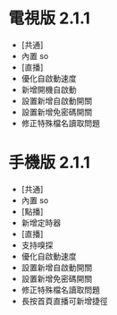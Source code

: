 # 電視版 2.1.1

* [共通]
* 內置 so
* [直播]
* 優化自啟動速度
* 新增開機自啟動
* 設置新增自啟動開關
* 設置新增免密碼開關
* 修正特殊檔名讀取問題

# 手機版 2.1.1

* [共通]
* 內置 so
* [點播]
* 新增定時器
* [直播]
* 支持嗅探
* 優化自啟動速度
* 設置新增自啟動開關
* 設置新增免密碼開關
* 修正特殊檔名讀取問題
* 長按首頁直播可新增捷徑